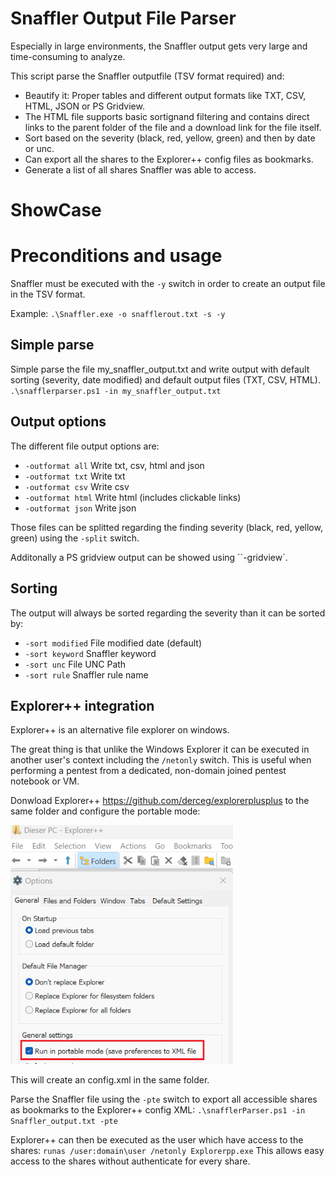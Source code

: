 # Snaffler Output File Parser
Especially in large environments, the Snaffler output gets very large and time-consuming to analyze.

This script parse the Snaffler outputfile (TSV format required) and:
- Beautify it: Proper tables and different output formats like TXT, CSV, HTML, JSON or PS Gridview.
- The HTML file supports basic sortignand filtering and contains direct links to the parent folder of the file and a download link for the file itself.
- Sort based on the severity (black, red, yellow, green) and then by date or unc.
- Can export all the shares to the Explorer++ config files as bookmarks.
- Generate a list of all shares Snaffler was able to access.

# ShowCase

# Preconditions and usage
Snaffler must be executed with the `-y` switch in order to create an output file in the TSV format.

Example:
`.\Snaffler.exe -o snafflerout.txt -s -y`

## Simple parse
Simple parse the file my_snaffler_output.txt and write output with default sorting (severity, date modified) and default output files (TXT, CSV, HTML).
`.\snafflerparser.ps1 -in my_snaffler_output.txt`

## Output options
The different file output options are:
- `-outformat all` Write txt, csv, html and json
- `-outformat txt` Write txt
- `-outformat csv` Write csv
- `-outformat html` Write html (includes clickable links)
- `-outformat json` Write json

Those files can be splitted regarding the finding severity (black, red, yellow, green) using the `-split` switch.

Additonally a PS gridview output can be showed using ``-gridview`.

## Sorting
The output will always be sorted regarding the severity than it can be sorted by:
- `-sort modified` File modified date (default)
- `-sort keyword` Snaffler keyword
- `-sort unc` File UNC Path
- `-sort rule` Snaffler rule name

## Explorer++ integration

Explorer++ is an alternative file explorer on windows.


The great thing is that unlike the Windows Explorer it can be executed in another user's context including the `/netonly` switch. This is useful when performing a pentest from a dedicated, non-domain joined pentest notebook or VM.

Donwload Explorer++ https://github.com/derceg/explorerplusplus to the same folder and configure the portable mode:

![Configure Explorer++ in portable mode](/images/explorerpp_settings.png "Configure portable mode")

This will create an config.xml in the same folder.

Parse the Snaffler file using the `-pte` switch to export all accessible shares as bookmarks to the Explorer++ config XML: `.\snafflerParser.ps1 -in Snaffler_output.txt -pte`

Explorer++ can then be executed as the user which have access to the shares: `runas /user:domain\user /netonly Explorerpp.exe`
This allows easy access to the shares without authenticate for every share.


